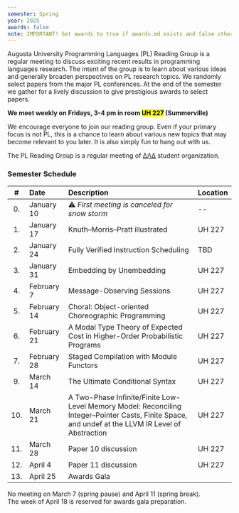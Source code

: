 ```yaml
---
semester: Spring
year: 2025
awards: false
note: IMPORTANT! Set awards to true if awards.md exists and false otherwise
---
```


Augusta University Programming Languages (PL) Reading Group is a regular meeting to discuss exciting recent results in programming languages research.
The intent of the group is to learn about various ideas and generally broaden perspectives on PL research topics.
We randomly select papers from the major PL conferences. 
At the end of the semester we gather for a lively discussion to give prestigious awards to select papers.

**We meet weekly on Fridays, 3-4 pm in room <mark>UH 227</mark> (Summerville)**   

We encourage everyone to join our reading group. Even if your primary focus is not PL, this is a chance to learn about various new topics that may become relevant to you later.
It is also simply fun to hang out with us.

The PL Reading Group is a regular meeting of [ΔΛΔ](https://augusta.presence.io/organization/delta-lambda-delta) student organization.

### Semester Schedule

| \#  | Date        | Description         | Location |
|:---:|:------------|:--------------------|:-----|
| 0.  | January 10  | ⚠️ _First meeting is canceled for snow storm_ | -- |
| 1.  | January 17  | Knuth–Morris–Pratt illustrated  | UH 227 |
| 2.  | January 24  | Fully Verified Instruction Scheduling  | TBD |
| 3.  | January 31  | Embedding by Unembedding  | UH 227 |
| 4.  | February 7  | Message-Observing Sessions  | UH 227 |
| 5.  | February 14 | Choral: Object-oriented Choreographic Programming  | UH 227 |
| 6.  | February 21 | A Modal Type Theory of Expected Cost in Higher-Order Probabilistic Programs  | UH 227 |
| 7.  | February 28 | Staged Compilation with Module Functors  | UH 227 |
| 9.  | March 14    | The Ultimate Conditional Syntax  | UH 227 |
| 10. | March 21    | A Two-Phase Infinite/Finite Low-Level Memory Model: Reconciling Integer–Pointer Casts, Finite Space, and undef at the LLVM IR Level of Abstraction | UH 227 |
| 11. | March 28    | Paper 10 discussion | UH 227 |
| 12. | April 4     | Paper 11 discussion | UH 227 |
| 13. | April 25    | Awards Gala         |

No meeting on March 7 (spring pause) and April 11 (spring break).  
The week of April 18 is reserved for awards gala preparation.